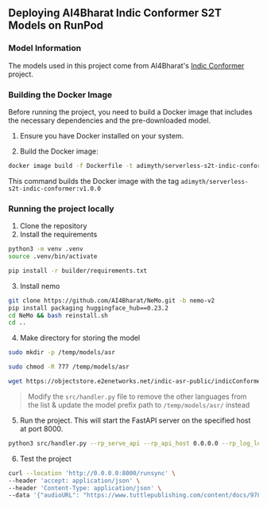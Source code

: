 ## Deploying AI4Bharat Indic Conformer S2T Models on RunPod

### Model Information

The models used in this project come from AI4Bharat's [Indic Conformer](https://github.com/AI4Bharat/IndicConformerASR) project.

### Building the Docker Image

Before running the project, you need to build a Docker image that includes the necessary dependencies and the pre-downloaded model.

1. Ensure you have Docker installed on your system.

2. Build the Docker image:
```bash
docker image build -f Dockerfile -t adimyth/serverless-s2t-indic-conformer:v1.0.0 .
```
This command builds the Docker image with the tag `adimyth/serverless-s2t-indic-conformer:v1.0.0`
  

### Running the project locally

1. Clone the repository
2. Install the requirements
```bash
python3 -m venv .venv
source .venv/bin/activate

pip install -r builder/requirements.txt
```
3. Install nemo
```bash
git clone https://github.com/AI4Bharat/NeMo.git -b nemo-v2
pip install packaging huggingface_hub==0.23.2
cd NeMo && bash reinstall.sh
cd ..
```
4. Make directory for storing the model
```bash
sudo mkdir -p /temp/models/asr

sudo chmod -R 777 /temp/models/asr

wget https://objectstore.e2enetworks.net/indic-asr-public/indicConformer/ai4b_indicConformer_hi.nemo -O /temp/models/asr/hi.nemo
```
> Modify the `src/handler.py` file to remove the other languages from the list & update the model prefix path to `/temp/models/asr/` instead
5. Run the project. This will start the FastAPI server on the specified host at port 8000.
```bash
python3 src/handler.py --rp_serve_api --rp_api_host 0.0.0.0 --rp_log_level DEBUG
```
6. Test the project
```bash
curl --location 'http://0.0.0.0:8000/runsync' \
--header 'accept: application/json' \
--header 'Content-Type: application/json' \
--data '{"audioURL": "https://www.tuttlepublishing.com/content/docs/9780804844383/06-18%20Part2%20Car%20Trouble.mp3", "language": "hi"}'
```

